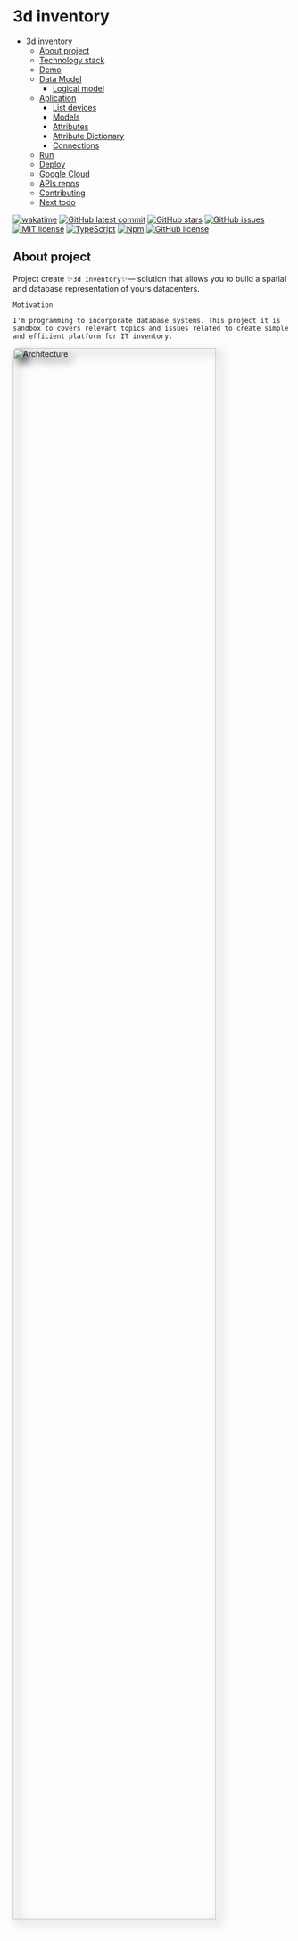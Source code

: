 # 3d inventory

- [3d inventory](#3d-inventory)
  - [About project](#about-project)
  - [Technology stack](#technology-stack)
  - [Demo](#demo)
  - [Data Model](#data-model)
    - [Logical model](#logical-model)
  - [Aplication](#aplication)
    - [List devices](#list-devices)
    - [Models](#models)
    - [Attributes](#attributes)
    - [Attribute Dictionary](#attribute-dictionary)
    - [Connections](#connections)
  - [Run](#run)
  - [Deploy](#deploy)
  - [Google Cloud](#google-cloud)
  - [APIs repos](#apis-repos)
  - [Contributing](#contributing)
  - [Next todo](#next-todo)

[![wakatime](https://wakatime.com/badge/user/3bbeedbe-0c6a-4a01-b3cd-a85d319a03bf/project/018c62ce-6164-4200-bca9-be53af7f6d80.svg)](https://wakatime.com/badge/user/3bbeedbe-0c6a-4a01-b3cd-a85d319a03bf/project/018c62ce-6164-4200-bca9-be53af7f6d80) [![GitHub latest commit](https://badgen.net/github/last-commit/karol-preiskorn/3d-inventory-angular-ui)](https://GitHub.com/karol-preiskorn/3d-inventory-angular-ui/commit/) [![GitHub stars](https://img.shields.io/github/stars/karol-preiskorn/3d-inventory-angular-ui.svg?style=social&label=Star&maxAge=2592000)](https://GitHub.com/karol-preiskorn/3d-inventory-angular-ui/stargazers/) [![GitHub issues](https://img.shields.io/github/issues/karol-preiskorn/3d-inventory-angular-ui.svg)](https://GitHub.com/karol-preiskorn/3d-inventory-angular-ui/issues/)
[![MIT license](https://img.shields.io/badge/License-MIT-blue.svg)](https://lbesson.mit-license.org/) [![TypeScript](https://img.shields.io/badge/--3178C6?logo=typescript&logoColor=ffffff)](https://www.typescriptlang.org/) [![Npm](https://badgen.net/badge/icon/npm?icon=npm&label)](https://https://npmjs.com/) [![GitHub license](https://badgen.net/github/license/karol-preiskorn/3d-inventory-angular-ui)](https://github.com/karol-preiskorn/3d-inventory-angular-ui/blob/master/LICENSE)

## About project

Project create ✨`3d inventory`✨— solution that allows you to build a spatial and database representation of yours datacenters.

    Motivation

    I'm programming to incorporate database systems. This project it is sandbox to covers relevant topics and issues related to create simple and efficient platform for IT inventory.

<img title="Architecture" src="src/assets/architecture.drawio.png" style="filter: drop-shadow(8px 8px 8px black); border-radius: 1%; margin-bottom: 16px" width="85%">

Project contain three repos:

- ⚓ https://github.com/karol-preiskorn/3d-inventory-angular-ui
- ⚓ https://github.com/karol-preiskorn/3d-inventory-mongo-api
- ⚓ https://github.com/karol-preiskorn/3d-inventory-oracle-api

## Technology stack

- `Angular` 17+ - as a Corp framework.
- `Bootstrap` 5.3+ - logic for insert `UI` data
- `tree.js` 163+ - as best graph framework.
- `MongoAtlas`|`Oracle` - I want in this project try different solution and different data structure and storage datamodels relational and noSQL.
- `REST` - prepared `API` in use in `Swagger`.
- `Podman` --> `Google Cloud` as containers

## Demo

Demo `3d inventory` use `Angular` and `three.js` framework for graphics representation.

[<img title="3-d inventory the video" src="src/assets/img/3d-inventory-demo.png" style="filter: drop-shadow(8px 8px 8px black); border-radius: 1%;" width="85%"/>](https://youtu.be/rNOxpZ0ti1Q '3-d inventory the video')

This project build from this example contain `three.js` in `Angular` [Tutorial to render 3D Cube in Angular + Three.js](https://srivastavaanurag79.medium.com/hello-cube-your-first-three-js-scene-in-angular-176c44b9c6c0).

## Data Model

This is implementation parametric generic attribute class. All attributes for `Devices`, `Models` and `Connections` are stored in this model.

Parameters types are defined in `Attribute Dictionary`.

In `Attributes` are stored values defined in `Attributes Dictionary` for `Devices`, `Model` and `Connections`. `Attributes Dictionary` are defined for specyfice parameters this entities.

### Logical model

Relational data model is maped to noSQL model im MondoDb.

<img title="Logical model" src="src/assets/3d-inventory.png" style="filter: drop-shadow(0 0 1rem black); border-radius: 1%;" width="85%"/>

## Aplication

### List devices

<img title="List devices" src="src/assets/img/Screenshot%202023-07-14%20at%2008-48-50%203d%20inventory-watermark.png" style="filter: drop-shadow(0 0 1rem black); border-radius: 1%;" width="80%"/>

### Models

<img title="Models" src="src/assets/img/Screenshot%202023-07-14%20at%2008-49-31%203d%20inventory-watermark.png" style="filter: drop-shadow(0 0 1rem black); border-radius: 1%;" width="80%"/>

### Attributes

<img title="Attributes" src="src/assets/img/Screenshot%202023-07-14%20at%2008-49-42%203d%20inventory-watermark.png" style="filter: drop-shadow(0 0 1rem black); border-radius: 1%;" width="80%"/>

### Attribute Dictionary

<img title="Attribute Dictionary" src="src/assets/img/Screenshot%202023-07-14%20at%2008-49-51%203d%20inventory-watermark.png" style="filter: drop-shadow(0 0 1rem black); border-radius: 1%;" width="80%"/>

### Connections

<img title="Connections" src="src/assets/img/Screenshot%202023-07-14%20at%2008-50-00%203d%20inventory-watermark.png" style="filter: drop-shadow(0 0 1rem black); border-radius: 1%;" width="80%"/>

## Run

```bash
git clone https://github.com/karol-preiskorn/3d-inventory-angular-ui.git
cd 3d-inventory-angular-ui
npm install
npm run start
```

or run separately `json-server` and `ui`

```bash
npm run start:json-server
npm run start:ng
```

Goto in browser http://localhost:4200

## Deploy

<https://angular.io/guide/deployment>

Build in first terminal: `ng build --watch` in npm alias:

```bash
npm run build
```

## Google Cloud

tbc

## APIs repos

- Oracle [3d-inventory-oracle-api](https://github.com/karol-preiskorn/3d-inventory-oracle-api)
- Mongo Atlas ✨ [3d-inventory-mongo-api](https://github.com/karol-preiskorn/3d-inventory-mongo-api)

## Contributing

Pull requests are welcome. For major changes, please open an [issue](https://github.com/karol-preiskorn/3d-inventory-angular-ui/issues/new) first to discuss what you would like to change.
Please make sure to update tests as appropriate.
Not forget about [code guide-lines](https://github.com/Microsoft/TypeScript/wiki/Coding-guidelines).

## Next todo

- [ ] connection between showing 3d and defined devices.
- [x] build interfance to Mongo Atlas
- [x] Set position and model in data ans show this data in `3d`.
- [ ] Show attributes of `DEVICES`, `MODELS` and `CONNECTIONS`. Waiting for MongoDB|Oracle API.
- [x] Generate `FLOOR`
- [ ] as array of square (x, y, h)
- [x] Use `Mongo` to strore `JSON` data. (starting)
- [x] `Docker` -> serve application in `Github Pages` --> `AWS EC2`
- [ ] Use Dev container in `GitHub` for development.
- [ ] Recognize `Grunt`/`Glup` to `CI`/`DI` use in this project.
- [x] Add actual tasks form `GitHub` during build in README.md.
- [x] Add light/dark theme switch in `UI`
- [ ] Use <https://formly.dev/> ?
- [ ] Create blog on GitHub Pages or use <https://ultimasolution.pl>
